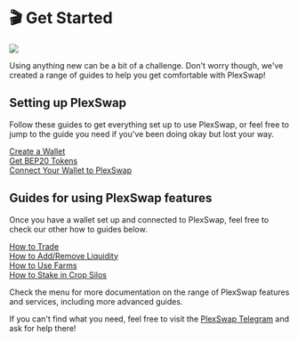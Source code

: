 # 🎬   Get Started

![](../.gitbook/assets/Get\_Started.png)

Using anything new can be a bit of a challenge. Don't worry though, we've created a range of guides to help you get comfortable with PlexSwap!

## Setting up PlexSwap

Follow these guides to get everything set up to use PlexSwap, or feel free to jump to the guide you need if you've been doing okay but lost your way.

[Create a Wallet](https://docs.plexfinance.us/get-started/wallet-guide)\
[Get BEP20 Tokens](https://docs.plexfinance.us/get-started/bep20-guide)\
[Connect Your Wallet to PlexSwap](https://docs.plexfinance.us/get-started/connection-guide)

## Guides for using PlexSwap features

Once you have a wallet set up and connected to PlexSwap, feel free to check our other how to guides below.

[How to Trade](https://docs.plexfinance.us/products/exchange/trade-guide)\
[How to Add/Remove Liquidity](https://docs.plexfinance.us/products/exchange/liquidity-guide)\
[How to Use Farms](https://docs.plexfinance.us/products/yield-farming/how-to-use-farms)\
[How to Stake in Crop Silos](https://docs.plexfinance.us/products/crop-silos)

Check the menu for more documentation on the range of PlexSwap features and services, including more advanced guides.

If you can't find what you need, feel free to visit the [PlexSwap Telegram](https://t.me/plexswap_us) and ask for help there!
